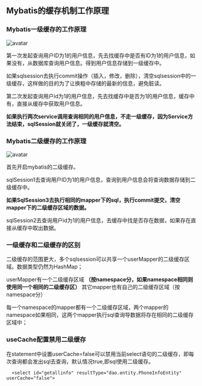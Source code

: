 ## Mybatis的缓存机制工作原理
  ### Mybatis一级缓存的工作原理
  
  ![avatar](https://img-blog.csdn.net/20150726164134583?watermark/2/text/aHR0cDovL2Jsb2cuY3Nkbi5uZXQv/font/5a6L5L2T/fontsize/400/fill/I0JBQkFCMA==/dissolve/70/gravity/Center)
  
  第一次发起查询用户ID为1的用户信息，先去找缓存中是否有ID为1的用户信息，如果没有，从数据库查询用户信息。得到用户信息存储到一级缓存中。
  
  如果sqlsession去执行commit操作（插入，修改，删除），清空sqlsession中的一级缓存，这样做的目的为了让换粗中存储的最新的信息，避免脏读。
  
  第二次发起查询用户id为1的用户信息，先去找缓存中是否为1的用户信息，缓存中有，直接从缓存中获取用户信息。
  
  **如果执行两次service调用查询相同的用户信息，不走一级缓存，因为Service方法结束，sqlSession就关闭了，一级缓存就清空。**
 
 ### Mybatis二级缓存的工作原理
 
 ![avatar](https://img-blog.csdn.net/20150726164234783?watermark/2/text/aHR0cDovL2Jsb2cuY3Nkbi5uZXQv/font/5a6L5L2T/fontsize/400/fill/I0JBQkFCMA==/dissolve/70/gravity/Center)
 
 首先开启mybatis的二级缓存。
 
  sqlSession1去查询用户ID为1的用户信息，查询到用户信息会将查询数据存储到二级缓存中。
  
  **如果SqlSession3去执行相同的mapper下的sql，执行commit提交，清空mapper下的二级缓存区域的数据。**
  
  sqlSession2去查询用户id为1的用户信息，去缓存中找是否存在数据，如果存在直接从缓存中取出数据。

### 一级缓存和二级缓存的区别
  二级缓存的范围更大，多个sqlsession可以共享一个userMapper的二级缓存区域。数据类型仍然为HashMap；
  
  userMapper有一个二级缓存区域 **（按namespace分，如果namespace相同则使用同一个相同的二级缓存区）** 其它mapper也有自己的二级缓存区域（按namespace分）
  
  每一个namespace的mapper都有一个二级缓存区域，两个mapper的namespace如果相同，这两个mapper执行sql查询导数据将存在相同的二级缓存区域中；

###  useCache配置禁用二级缓存
  在statement中设置userCache=false可以禁用当前select语句的二级缓存，即每次查询都会发出sql去查询，默认情况true,即sql使用二级缓存。
  
      <select id="getallinfo" resultType="dao.entity.PhoneInfoEntity" userCache="false">
  
